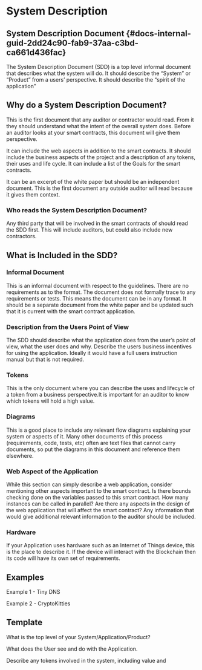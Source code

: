 # System Description

## System Description Document {#docs-internal-guid-2dd24c90-fab9-37aa-c3bd-ca661d436fac}

The System Description Document \(SDD\) is a top level informal document that describes what the system will do. It should describe the “System” or “Product” from a users’ perspective. It should describe the “spirit of the application”

## Why do a System Description Document?

This is the first document that any auditor or contractor would read. From it they should understand what the intent of the overall system does. Before an auditor looks at your smart contracts, this document will give them perspective.

It can include the web aspects in addition to the smart contracts. It should include the business aspects of the project and a description of any tokens, their uses and life cycle. It can include a list of the Goals for the smart contracts.

It can be an excerpt of the white paper but should be an independent document. This is the first document any outside auditor will read because it gives them context.

### Who reads the System Description Document?

Any third party that will be involved in the smart contracts of should read the SDD first. This will include auditors, but could also include new contractors.

## What is Included in the SDD?

### Informal Document

This is an informal document with respect to the guidelines. There are no requirements as to the format. The document does not formally trace to any requirements or tests. This means the document can be in any format. It should be a separate document from the white paper and be updated such that it is current with the smart contract application.

### Description from the Users Point of View

The SDD should describe what the application does from the user’s point of view, what the user does and why. Describe the users business incentives for using the application. Ideally it would have a full users instruction manual but that is not required.

### Tokens

This is the only document where you can describe the uses and lifecycle of a token from a business perspective.It is important for an auditor to know which tokens will hold a high value.

### Diagrams

This is a good place to include any relevant flow diagrams explaining your system or aspects of it. Many other documents of this process \(requirements, code, tests, etc\) often are text files that cannot carry documents, so put the diagrams in this document and reference them elsewhere.

### Web Aspect of the Application

While this section can simply describe a web application, consider mentioning other aspects important to the smart contract. Is there bounds checking done on the variables passed to this smart contract. How many instances can be called in parallel? Are there any aspects in the design of the web application that will affect the smart contract? Any information that would give additional relevant information to the auditor should be included.

### Hardware

If your Application uses hardware such as an Internet of Things device, this is the place to describe it. If the device will interact with the Blockchain then its code will have its own set of requirements.

## Examples

Example 1 - Tiny DNS

Example 2 - CryptoKitties

## Template

What is the top level of your System/Application/Product?

What does the User see and do with the Application.

Describe any tokens involved in the system, including value and

